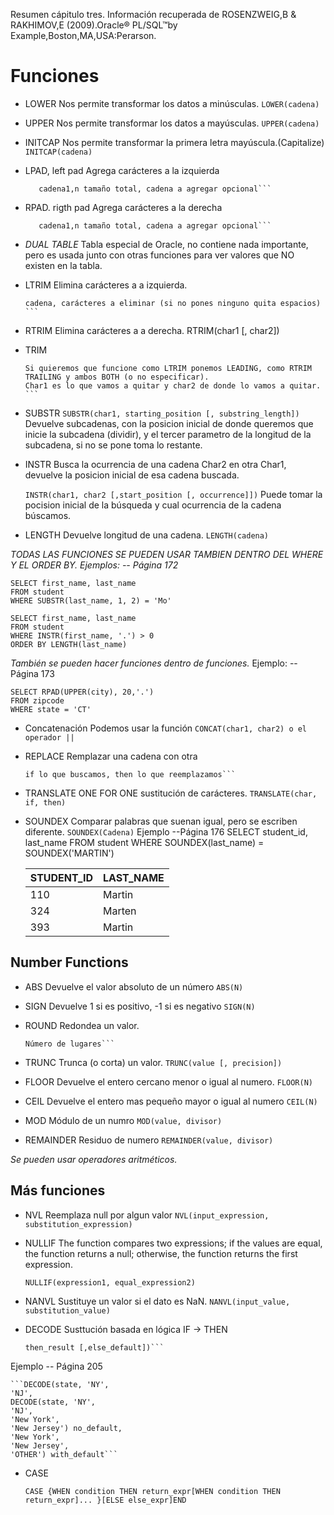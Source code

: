 Resumen cápitulo tres.
Información recuperada de ROSENZWEIG,B &  RAKHIMOV,E (2009).Oracle® PL/SQL™by Example,Boston,MA,USA:Perarson. 


# Funciones

* LOWER 
Nos permite transformar los datos a minúsculas.
	```LOWER(cadena)```

* UPPER
Nos permite transformar los datos a mayúsculas.
	```UPPER(cadena)```

* INITCAP
Nos permite transformar la primera letra mayúscula.(Capitalize)
	```INITCAP(cadena)```

* LPAD, left pad
Agrega carácteres a la izquierda
	```LPAD(char1, n [, char2])
	   cadena1,n tamaño total, cadena a agregar opcional```

* RPAD. rigth pad
Agrega carácteres a la derecha
	```RPAD(char1, n [, char2])
	   cadena1,n tamaño total, cadena a agregar opcional```

* *DUAL TABLE*
Tabla especial de Oracle, no contiene nada importante, pero es usada junto con otras funciones para ver valores que NO existen en la tabla.

* LTRIM
Elimina carácteres a a izquierda.
	```LTRIM(char1 [, char2])
	cadena, carácteres a eliminar (si no pones ninguno quita espacios) ```

* RTRIM
Elimina carácteres a a derecha.
	RTRIM(char1 [, char2])

* TRIM
	```TRIM([LEADING|TRAILING| BOTH ] char1 FROM char2)
	Si quieremos que funcione como LTRIM ponemos LEADING, como RTRIM TRAILING y ambos BOTH (o no especificar). 
	Char1 es lo que vamos a quitar y char2 de donde lo vamos a quitar. ```

* SUBSTR
	```SUBSTR(char1, starting_position [, substring_length])```
Devuelve subcadenas, con la posicion inicial de donde queremos que inicie la subcadena (dividir), y el tercer parametro de la longitud de la subcadena, si no se pone toma lo restante.

* INSTR
Busca la ocurrencia de una cadena Char2 en otra Char1, devuelve la posicion inicial de esa cadena buscada.

	```INSTR(char1, char2 [,start_position [, occurrence]])```
Puede tomar la pocision inicial de la búsqueda y cual ocurrencia de la cadena búscamos.

* LENGTH
Devuelve longitud de una cadena.
	```LENGTH(cadena)```


*TODAS LAS FUNCIONES SE PUEDEN USAR TAMBIEN DENTRO DEL WHERE Y EL ORDER BY. Ejemplos: -- Página 172*

	SELECT first_name, last_name
	FROM student
	WHERE SUBSTR(last_name, 1, 2) = 'Mo'

	SELECT first_name, last_name
	FROM student
	WHERE INSTR(first_name, '.') > 0
	ORDER BY LENGTH(last_name)

*También se pueden hacer funciones dentro de funciones.*
Ejemplo: --Página 173

	SELECT RPAD(UPPER(city), 20,'.')
	FROM zipcode
	WHERE state = 'CT'


* Concatenación
Podemos usar la función
	```CONCAT(char1, char2) o el operador ||```

* REPLACE
Remplazar una cadena con otra
	```REPLACE(char, if, then)
	if lo que buscamos, then lo que reemplazamos```

* TRANSLATE
ONE FOR ONE sustitución de carácteres.
	```TRANSLATE(char, if, then)```

* SOUNDEX
Comparar palabras que suenan igual, pero se escriben diferente.
	```SOUNDEX(Cadena)```
Ejemplo --Página 176
	SELECT student_id, last_name
	FROM student
	WHERE SOUNDEX(last_name) = SOUNDEX('MARTIN')

	STUDENT_ID| LAST_NAME
	----------| ---------
	110| Martin
	324| Marten
	393| Martin

## Number Functions

* ABS
Devuelve el valor absoluto de un número
	```ABS(N)```
	
* SIGN
Devuelve 1 si es positivo, -1 si es negativo
	```SIGN(N)```
	
* ROUND
Redondea un valor.
	```ROUND(value [, precision])
	Número de lugares``` 
* TRUNC	
Trunca (o corta) un valor.
	```TRUNC(value [, precision])```

* FLOOR
Devuelve el entero cercano menor o igual al numero.
	```FLOOR(N)```
* CEIL
Devuelve el entero mas pequeño mayor o igual al numero
	```CEIL(N)```

* MOD
Módulo de un numro
	```MOD(value, divisor)```

* REMAINDER
Residuo de numero
	```REMAINDER(value, divisor)```
	
*Se pueden usar operadores aritméticos.*

## Más funciones

* NVL
Reemplaza null por algun valor
	```NVL(input_expression, substitution_expression)```
* NULLIF
The function compares two
expressions; if the values are equal, the function returns a null; otherwise, the function returns the
first expression.

	```NULLIF(expression1, equal_expression2)```

* NANVL
Sustituye un valor si el dato es NaN.
	```NANVL(input_value, substitution_value)```
	
* DECODE
Susttución basada en lógica IF -> THEN

	```DECODE (if_expr, equals_search,
	then_result [,else_default])```

Ejemplo -- Página 205

	```DECODE(state, 'NY',
	'NJ',
	DECODE(state, 'NY',
	'NJ',
	'New York',
	'New Jersey') no_default,
	'New York',
	'New Jersey',
	'OTHER') with_default```

* CASE

	```CASE {WHEN condition THEN return_expr[WHEN condition THEN return_expr]... }[ELSE else_expr]END ```
